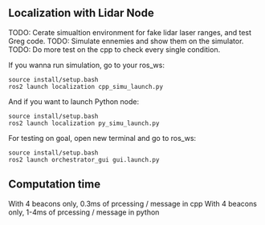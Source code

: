 ## Localization with Lidar Node

TODO: Cerate simualtion environment for fake lidar laser ranges, and test Greg code.
TODO: Simulate ennemies and show them on the simulator.
TODO: Do more test on the cpp to check every single condition.

If you wanna run simulation, go to your ros_ws:

```
source install/setup.bash
ros2 launch localization cpp_simu_launch.py
```

And if you want to launch Python node:

```
source install/setup.bash
ros2 launch localization py_simu_launch.py
```

For testing on goal, open new terminal and go to ros_ws:

```
source install/setup.bash
ros2 launch orchestrator_gui gui.launch.py
```

## Computation time
With 4 beacons only, 0.3ms of prcessing / message in cpp
With 4 beacons only, 1-4ms of prcessing / message in python
